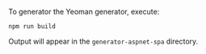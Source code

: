 To generator the Yeoman generator, execute:

    npm run build

Output will appear in the `generator-aspnet-spa` directory.
